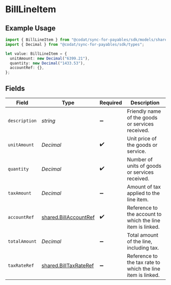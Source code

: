# BillLineItem

## Example Usage

```typescript
import { BillLineItem } from "@codat/sync-for-payables/sdk/models/shared";
import { Decimal } from "@codat/sync-for-payables/sdk/types";

let value: BillLineItem = {
  unitAmount: new Decimal("6399.21"),
  quantity: new Decimal("1433.53"),
  accountRef: {},
};
```

## Fields

| Field                                                                 | Type                                                                  | Required                                                              | Description                                                           |
| --------------------------------------------------------------------- | --------------------------------------------------------------------- | --------------------------------------------------------------------- | --------------------------------------------------------------------- |
| `description`                                                         | *string*                                                              | :heavy_minus_sign:                                                    | Friendly name of the goods or services received.                      |
| `unitAmount`                                                          | *Decimal*                                                             | :heavy_check_mark:                                                    | Unit price of the goods or service.                                   |
| `quantity`                                                            | *Decimal*                                                             | :heavy_check_mark:                                                    | Number of units of goods or services received.                        |
| `taxAmount`                                                           | *Decimal*                                                             | :heavy_minus_sign:                                                    | Amount of tax applied to the line item.                               |
| `accountRef`                                                          | [shared.BillAccountRef](../../../sdk/models/shared/billaccountref.md) | :heavy_check_mark:                                                    | Reference to the account to which the line item is linked.            |
| `totalAmount`                                                         | *Decimal*                                                             | :heavy_minus_sign:                                                    | Total amount of the line, including tax.                              |
| `taxRateRef`                                                          | [shared.BillTaxRateRef](../../../sdk/models/shared/billtaxrateref.md) | :heavy_minus_sign:                                                    | Reference to the tax rate to which the line item is linked.           |